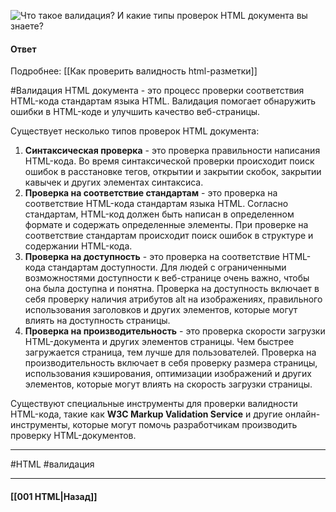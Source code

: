 ![Что такое валидация? И какие типы проверок HTML документа вы знаете?](https://youtu.be/G7hLwudGWL4?t=39)

#### Ответ
Подробнее: [[Как проверить валидность html-разметки]]

#Валидация HTML документа - это процесс проверки соответствия HTML-кода стандартам языка HTML. Валидация помогает обнаружить ошибки в HTML-коде и улучшить качество веб-страницы.

Существует несколько типов проверок HTML документа:

1. **Синтаксическая проверка** - это проверка правильности написания HTML-кода. Во время синтаксической проверки происходит поиск ошибок в расстановке тегов, открытии и закрытии скобок, закрытии кавычек и других элементах синтаксиса.
2. **Проверка на соответствие стандартам** - это проверка на соответствие HTML-кода стандартам языка HTML. Согласно стандартам, HTML-код должен быть написан в определенном формате и содержать определенные элементы. При проверке на соответствие стандартам происходит поиск ошибок в структуре и содержании HTML-кода.
3. **Проверка на доступность** - это проверка на соответствие HTML-кода стандартам доступности. Для людей с ограниченными возможностями доступности к веб-странице очень важно, чтобы она была доступна и понятна. Проверка на доступность включает в себя проверку наличия атрибутов alt на изображениях, правильного использования заголовков и других элементов, которые могут влиять на доступность страницы.
4. **Проверка на производительность** - это проверка скорости загрузки HTML-документа и других элементов страницы. Чем быстрее загружается страница, тем лучше для пользователей. Проверка на производительность включает в себя проверку размера страницы, использования кэширования, оптимизации изображений и других элементов, которые могут влиять на скорость загрузки страницы.

Существуют специальные инструменты для проверки валидности HTML-кода, такие как **W3C Markup Validation Service** и другие онлайн-инструменты, которые могут помочь разработчикам производить проверку HTML-документов.

___
#HTML #валидация 

___

#### [[001 HTML|Назад]]